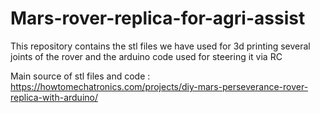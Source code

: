 # Mars-rover-replica-for-agri-assist
This repository contains the stl files we have used for 3d printing several joints of the rover and the arduino code used for steering it via RC

Main source of stl files and code : https://howtomechatronics.com/projects/diy-mars-perseverance-rover-replica-with-arduino/

